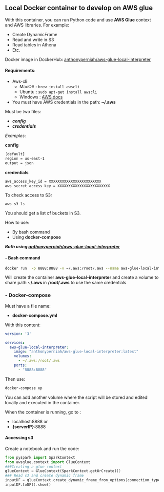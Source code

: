 ## Local Docker container to develop on AWS glue

With this container, you can run Python code and use **AWS Glue** context and AWS libraries. 
For example: 
* Create DynamicFrame
* Read and write in S3
* Read tables in Athena
* Etc.

 Docker image in DockerHub: [anthonyperniah/aws-glue-local-interpreter](https://hub.docker.com/r/anthonyperniah/aws-glue-local-interpreter)


#### Requirements:

- Aws-cli
  - MacOS : ```brew install awscli```
  - Ubuntu : ```sudo apt-get install awscli```
  - Windows : [AWS docs](https://docs.aws.amazon.com/es_es/cli/latest/userguide/install-cliv2-windows.html)
- You must have AWS credentials in the path: **~/.aws**


Must be two files:
* ***config*** 
* ***credentials***

*Examples*:

**config**
```bash
[default]
region = us-east-1
output = json
```
**credentials**
```bash
aws_access_key_id = XXXXXXXXXXXXXXXXXXXXXXXX
aws_secret_access_key = XXXXXXXXXXXXXXXXXXXXXXXX
```
To check access to S3:
````
aws s3 ls
````

You should get a list of buckets in S3.

How to use:
- By bash command
- Using **docker-compose**


***Both using [anthonyperniah/aws-glue-local-interpreter](https://hub.docker.com/r/anthonyperniah/aws-glue-local-interpreter)***
#### - Bash command

````sh
docker run  -p 8888:8888 -v ~/.aws:/root/.aws --name aws-glue-local-interpreter  anthonyperniah/aws-glue-local-interpreter
````

Will create the container **aws-glue-local-interpreter** and create a volume to share path **~/.aws** in **/root/.aws** to use the same credentials

### - Docker-compose

Must have a file name:
* **docker-compose.yml**

With this content:
````yml
version: '3'

services:
  aws-glue-local-interpreter:
    image: "anthonyperniah/aws-glue-local-interpreter:latest"
    volumes:
      - ~/.aws:/root/.aws
    ports:
      - "8888:8888"
````
Then use:
````bash
docker-compose up
````
You can add another volume where the script will be stored and edited locally and executed in the container.

When the container is running, go to :
- localhost:8888
or
- **{serverIP}**:8888

#### Accessing s3
Create a notebook and run the code:
```python
from pyspark import SparkContext
from awsglue.context import GlueContext
###Creating a glue context
glueContext = GlueContext(SparkContext.getOrCreate()) 
### Read s3 and create dynamic frame
inputDF = glueContext.create_dynamic_frame_from_options(connection_type = "s3", connection_options = {"paths": ["s3://awsglue-datasets/examples/us-legislators/all/memberships.json"]}, format = "json")
inputDF.toDF().show()
```